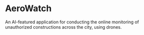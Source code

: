 # AeroWatch
An AI-featured application for conducting the online monitoring of unauthorized constructions across the city, using drones.
